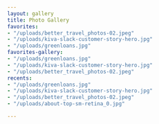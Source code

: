 ```yaml
---
layout: gallery
title: Photo Gallery
favorites:
- "/uploads/better_travel_photos-02.jpeg"
- "/uploads/kiva-slack-customer-story-hero.jpg"
- "/uploads/greenloans.jpg"
favorites-gallery:
- "/uploads/greenloans.jpg"
- "/uploads/kiva-slack-customer-story-hero.jpg"
- "/uploads/better_travel_photos-02.jpeg"
recents:
- "/uploads/greenloans.jpg"
- "/uploads/kiva-slack-customer-story-hero.jpg"
- "/uploads/better_travel_photos-02.jpeg"
- "/uploads/about-top-sm-retina_0.jpg"

---
```

